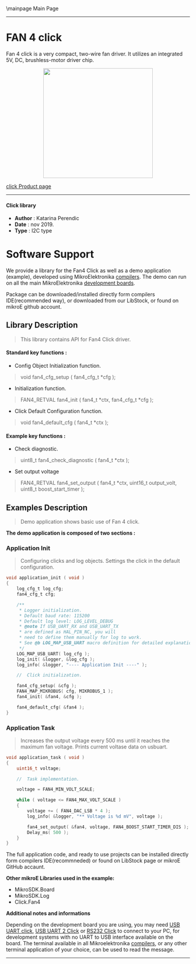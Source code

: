 \mainpage Main Page
 
 

---
# FAN 4 click

Fan 4 click is a very compact, two-wire fan driver. It utilizes an integrated 5V, DC, brushless-motor driver chip.

<p align="center">
  <img src="https://download.mikroe.com/images/click_for_ide/fan4_click.png" height=300px>
</p>

[click Product page](https://www.mikroe.com/fan-4-click)

---

#### Click library 

- **Author**        : Katarina Perendic
- **Date**          : nov 2019.
- **Type**          : I2C type


# Software Support

We provide a library for the Fan4 Click 
as well as a demo application (example), developed using MikroElektronika 
[compilers](https://shop.mikroe.com/compilers). 
The demo can run on all the main MikroElektronika [development boards](https://shop.mikroe.com/development-boards).

Package can be downloaded/installed directly form compilers IDE(recommended way), or downloaded from our LibStock, or found on mikroE github account. 

## Library Description

> This library contains API for Fan4 Click driver.

#### Standard key functions :

- Config Object Initialization function.
> void fan4_cfg_setup ( fan4_cfg_t *cfg ); 
 
- Initialization function.
> FAN4_RETVAL fan4_init ( fan4_t *ctx, fan4_cfg_t *cfg );

- Click Default Configuration function.
> void fan4_default_cfg ( fan4_t *ctx );


#### Example key functions :

- Check diagnostic.
> uint8_t fan4_check_diagnostic ( fan4_t *ctx );
 
- Set output voltage
> FAN4_RETVAL fan4_set_output ( fan4_t *ctx, uint16_t output_volt, uint8_t boost_start_timer );

## Examples Description

> Demo application shows basic use of Fan 4 click.

**The demo application is composed of two sections :**

### Application Init 

> Configuring clicks and log objects.
> Settings the click in the default configuration.

```c
void application_init ( void )
{
    log_cfg_t log_cfg;
    fan4_cfg_t cfg;

    /** 
     * Logger initialization.
     * Default baud rate: 115200
     * Default log level: LOG_LEVEL_DEBUG
     * @note If USB_UART_RX and USB_UART_TX 
     * are defined as HAL_PIN_NC, you will 
     * need to define them manually for log to work. 
     * See @b LOG_MAP_USB_UART macro definition for detailed explanation.
     */
    LOG_MAP_USB_UART( log_cfg );
    log_init( &logger, &log_cfg );
    log_info( &logger, "---- Application Init ----" );

    //  Click initialization.

    fan4_cfg_setup( &cfg );
    FAN4_MAP_MIKROBUS( cfg, MIKROBUS_1 );
    fan4_init( &fan4, &cfg );

    fan4_default_cfg( &fan4 );
}
```

### Application Task

> Increases the output voltage every 500 ms until it reaches the maximum fan voltage.
> Prints current voltase data on usbuart.

```c
void application_task ( void )
{
    uint16_t voltage;

    //  Task implementation.

    voltage = FAN4_MIN_VOLT_SCALE;

    while ( voltage <= FAN4_MAX_VOLT_SCALE )
    {
        voltage += ( FAN4_DAC_LSB * 4 );
        log_info( &logger, "** Voltage is %d mV", voltage );

        fan4_set_output( &fan4, voltage, FAN4_BOOST_START_TIMER_DIS );
        Delay_ms( 500 );
    }
}
```

The full application code, and ready to use projects can be  installed directly form compilers IDE(recommneded) or found on LibStock page or mikroE GitHub accaunt.

**Other mikroE Libraries used in the example:** 

- MikroSDK.Board
- MikroSDK.Log
- Click.Fan4

**Additional notes and informations**

Depending on the development board you are using, you may need 
[USB UART click](https://shop.mikroe.com/usb-uart-click), 
[USB UART 2 Click](https://shop.mikroe.com/usb-uart-2-click) or 
[RS232 Click](https://shop.mikroe.com/rs232-click) to connect to your PC, for 
development systems with no UART to USB interface available on the board. The 
terminal available in all Mikroelektronika 
[compilers](https://shop.mikroe.com/compilers), or any other terminal application 
of your choice, can be used to read the message.



---
